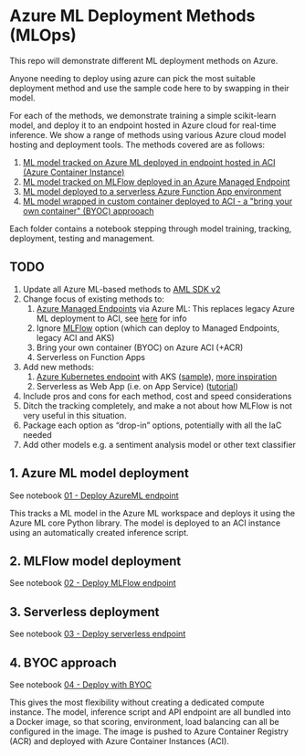 # Azure ML Deployment Methods (MLOps)

This repo will demonstrate different ML deployment methods on Azure.

Anyone needing to deploy using azure can pick the most suitable deployment method and use the sample code here to by swapping in their model.

For each of the methods, we demonstrate training a simple scikit-learn model, and deploy it to an endpoint hosted in Azure cloud for real-time inference. We show a range of methods using various Azure cloud model hosting and deployment tools. The methods covered are as follows:

1. [ML model tracked on Azure ML deployed in endpoint hosted in ACI (Azure Container Instance)](01%20-%20Deploy%20AzureML%20Endpoint/01%20-%20demo.ipynb)
2. [ML model tracked on MLFlow deployed in an Azure Managed Endpoint](02%20-%20Deploy%20MLFlow%20endpoint/02%20-%20demo.ipynb)
3. [ML model deployed to a serverless Azure Function App environment](03%20-%20Deploy%20serverless%20endpoint/03%20-%20demo.ipynb)
4. [ML model wrapped in custom container deployed to ACI - a "bring your own container" (BYOC) approoach](04%20-%20Deploy%20with%20BYOC/04%20-%20demo.ipynb)

Each folder contains a notebook stepping through model training, tracking, deployment, testing and management.

## TODO

1. Update all Azure ML-based methods to [AML SDK v2](https://learn.microsoft.com/en-us/azure/machine-learning/how-to-migrate-from-v1)
2. Change focus of existing methods to:
    1. [Azure Managed Endpoints](https://learn.microsoft.com/en-us/azure/machine-learning/how-to-deploy-managed-online-endpoints?tabs=python) via Azure ML: This replaces legacy Azure ML deployment to ACI, see [here](https://techcommunity.microsoft.com/t5/ai-machine-learning-blog/transitioning-legacy-aci-inference-web-services-to-managed/ba-p/3628940) for info 
    2. Ignore [MLFlow](https://learn.microsoft.com/en-us/azure/machine-learning/how-to-deploy-mlflow-models?tabs=fromjob%2Cmir%2Ccli) option (which can deploy to Managed Endpoints, legacy ACI and AKS) 
    3. Bring your own container (BYOC) on Azure ACI (+ACR) 
    4. Serverless on Function Apps 
3. Add new methods:
    1. [Azure Kubernetes endpoint](https://learn.microsoft.com/en-us/azure/machine-learning/how-to-attach-kubernetes-anywhere) with AKS ([sample](https://github.com/Azure/azureml-examples/blob/main/sdk/python/endpoints/online/kubernetes/kubernetes-online-endpoints-simple-deployment.ipynb)), [more inspiration](https://learn.microsoft.com/en-us/azure/architecture/reference-architectures/ai/real-time-scoring-machine-learning-models?source=recommendations) 
    2. Serverless as Web App (i.e. on App Service) ([tutorial](https://joonasaijala.com/2021/05/31/how-to-easily-deploying-azure-machine-learning-models-to-azure-app-service/)) 
4. Include pros and cons for each method, cost and speed considerations
5. Ditch the tracking completely, and make a not about how MLFlow is not very useful in this situation.
6. Package each option as “drop-in” options, potentially with all the IaC needed
7. Add other models e.g. a sentiment analysis model or other text classifier

## 1. Azure ML model deployment

See notebook [01 - Deploy AzureML endpoint](01%20-%20Deploy%20AzureML%20Endpoint/01%20-%20demo.ipynb)

This tracks a ML model in the Azure ML workspace and deploys it using the Azure ML core Python library. The model is deployed to an ACI instance using an automatically created inference script.

## 2. MLFlow model deployment

See notebook [02 - Deploy MLFlow endpoint](02%20-%20Deploy%20MLFlow%20endpoint/02%20-%20demo.ipynb)



## 3. Serverless deployment

See notebook [03 - Deploy serverless endpoint](03%20-%20Deploy%20serverless%20endpoint/03%20-%20demo.ipynb)

## 4. BYOC approach

See notebook [04 - Deploy with BYOC](04%20-%20Deploy%20with%20BYOC/04%20-%20demo.ipynb)

This gives the most flexibility without creating a dedicated compute instance. The model, inference script and API endpoint are all bundled into a Docker image, so that scoring, environment, load balancing can all be configured in the image. The image is pushed to Azure Container Registry (ACR) and deployed with Azure Container Instances (ACI).
